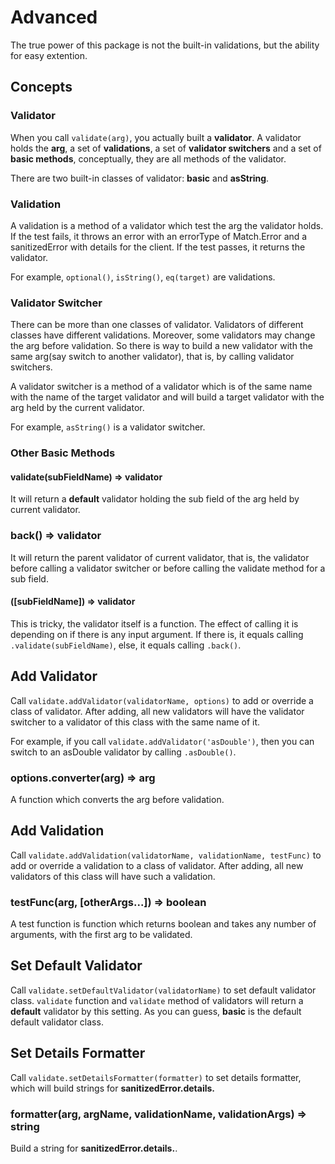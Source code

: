 # Advanced
The true power of this package is not the built-in validations, but the ability for easy extention.  

## Concepts
### Validator
When you call `validate(arg)`, you actually built a **validator**. A validator holds the **arg**, a set of **validations**, a set of **validator switchers** and a set of **basic methods**, conceptually, they are all methods of the validator.  

There are two built-in classes of validator: **basic** and **asString**.

### Validation
A validation is a method of a validator which test the arg the validator holds. If the test fails, it throws an error with an errorType of Match.Error and a sanitizedError with details for the client. If the test passes, it returns the validator.  

For example, `optional()`, `isString()`, `eq(target)` are validations.

### Validator Switcher
There can be more than one classes of validator. Validators of different classes have different validations. Moreover, some validators may change the arg before validation. So there is way to build a new validator with the same arg(say switch to another validator), that is, by calling validator switchers.  

A validator switcher is a method of a validator which is of the same name with the name of the target validator and will build a target validator with the arg held by the current validator.

For example, `asString()` is a validator switcher.

### Other Basic Methods
#### validate(subFieldName) => validator
It will return a **default** validator holding the sub field of the arg held by current validator.

### back() => validator
It will return the parent validator of current validator, that is, the validator before calling a validator switcher or before calling the validate method for a sub field.

#### ([subFieldName]) => validator
This is tricky, the validator itself is a function. The effect of calling it is depending on if there is any input argument. If there is, it equals calling `.validate(subFieldName)`, else, it equals calling `.back()`.

## Add Validator
Call `validate.addValidator(validatorName, options)` to add or override a class of validator. After adding, all new validators will have the validator switcher to a validator of this class with the same name of it.

For example, if you call `validate.addValidator('asDouble')`, then you can switch to an asDouble validator by calling `.asDouble()`.

### options.converter(arg) => arg
A function which converts the arg before validation.

## Add Validation
Call `validate.addValidation(validatorName, validationName, testFunc)` to add or override a validation to a class of validator. After adding, all new validators of this class will have such a validation.

### testFunc(arg, [otherArgs...]) => boolean
A test function is function which returns boolean and takes any number of arguments, with the first arg to be validated.

## Set Default Validator
Call `validate.setDefaultValidator(validatorName)` to set default validator class.
`validate` function and `validate` method of validators will return a **default** validator by this setting. As you can guess, **basic** is the default default validator class.

## Set Details Formatter
Call `validate.setDetailsFormatter(formatter)` to set details formatter, which will build strings for **sanitizedError.details.**

### formatter(arg, argName, validationName, validationArgs) => string
Build a string for **sanitizedError.details.**.
